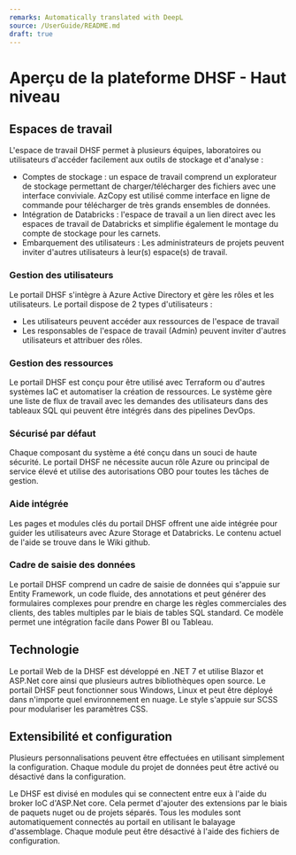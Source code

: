```yaml
---
remarks: Automatically translated with DeepL
source: /UserGuide/README.md
draft: true
---
```


# Aperçu de la plateforme DHSF - Haut niveau

## Espaces de travail

L'espace de travail DHSF permet à plusieurs équipes, laboratoires ou utilisateurs d'accéder facilement aux outils de stockage et d'analyse :

- Comptes de stockage : un espace de travail comprend un explorateur de stockage permettant de charger/télécharger des fichiers avec une interface conviviale. AzCopy est utilisé comme interface en ligne de commande pour télécharger de très grands ensembles de données.
- Intégration de Databricks : l'espace de travail a un lien direct avec les espaces de travail de Databricks et simplifie également le montage du compte de stockage pour les carnets.
- Embarquement des utilisateurs : Les administrateurs de projets peuvent inviter d'autres utilisateurs à leur(s) espace(s) de travail.

### Gestion des utilisateurs

Le portail DHSF s'intègre à Azure Active Directory et gère les rôles et les utilisateurs. Le portail dispose de 2 types d'utilisateurs :
- Les utilisateurs peuvent accéder aux ressources de l'espace de travail
- Les responsables de l'espace de travail (Admin) peuvent inviter d'autres utilisateurs et attribuer des rôles.

### Gestion des ressources

Le portail DHSF est conçu pour être utilisé avec Terraform ou d'autres systèmes IaC et automatiser la création de ressources. Le système gère une liste de flux de travail avec les demandes des utilisateurs dans des tableaux SQL qui peuvent être intégrés dans des pipelines DevOps.

### Sécurisé par défaut

Chaque composant du système a été conçu dans un souci de haute sécurité. Le portail DHSF ne nécessite aucun rôle Azure ou principal de service élevé et utilise des autorisations OBO pour toutes les tâches de gestion.

### Aide intégrée

Les pages et modules clés du portail DHSF offrent une aide intégrée pour guider les utilisateurs avec Azure Storage et Databricks. Le contenu actuel de l'aide se trouve dans le Wiki github.

### Cadre de saisie des données

Le portail DHSF comprend un cadre de saisie de données qui s'appuie sur Entity Framework, un code fluide, des annotations et peut générer des formulaires complexes pour prendre en charge les règles commerciales des clients, des tables multiples par le biais de tables SQL standard. Ce modèle permet une intégration facile dans Power BI ou Tableau.

## Technologie

Le portail Web de la DHSF est développé en .NET 7 et utilise Blazor et ASP.Net core ainsi que plusieurs autres bibliothèques open source. Le portail DHSF peut fonctionner sous Windows, Linux et peut être déployé dans n'importe quel environnement en nuage. Le style s'appuie sur SCSS pour modulariser les paramètres CSS.

## Extensibilité et configuration

Plusieurs personnalisations peuvent être effectuées en utilisant simplement la configuration. Chaque module du projet de données peut être activé ou désactivé dans la configuration.

Le DHSF est divisé en modules qui se connectent entre eux à l'aide du broker IoC d'ASP.Net core. Cela permet d'ajouter des extensions par le biais de paquets nuget ou de projets séparés. Tous les modules sont automatiquement connectés au portail en utilisant le balayage d'assemblage. Chaque module peut être désactivé à l'aide des fichiers de configuration.
